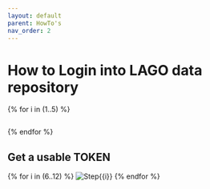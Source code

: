 ```yaml
---
layout: default
parent: HowTo's
nav_order: 2
---
```


# How to Login into LAGO data repository


{% for i in (1..5) %} 
 <p>
  <img src="/DMP/docs/howtos/how_to_login_into_OneData_img/datahub.egi.eu_login{{i}}.png" alt>
 </p>
{% endfor %}

## Get a usable TOKEN

{% for i in (6..12) %} 
  ![Step{{i}}](/DMP/docs/howtos/how_to_login_into_OneData_img/datahub.egi.eu_login{{i}}.png)
{% endfor %}
